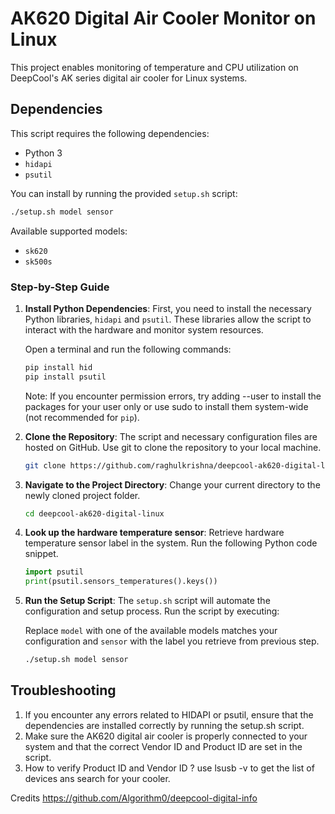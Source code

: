 # AK620 Digital Air Cooler Monitor on Linux

This project enables monitoring of temperature and CPU utilization on DeepCool's AK series digital air cooler for Linux systems.  

## Dependencies

This script requires the following dependencies:
- Python 3
- `hidapi`
- `psutil`

You can install by running the provided `setup.sh` script:
```bash
./setup.sh model sensor
```

Available supported models:
- `sk620`
- `sk500s`

### Step-by-Step Guide

1. **Install Python Dependencies**: First, you need to install the necessary Python libraries, `hidapi` and `psutil`. These libraries allow the script to interact with the hardware and monitor system resources.

    Open a terminal and run the following commands:
    ```bash
    pip install hid
    pip install psutil
    ```
    Note: If you encounter permission errors, try adding --user to install the packages for your user only or use sudo to install them system-wide (not recommended for `pip`).

2. **Clone the Repository**: The script and necessary configuration files are hosted on GitHub. Use git to clone the repository to your local machine.
    ```bash
    git clone https://github.com/raghulkrishna/deepcool-ak620-digital-linux
    ```

3. **Navigate to the Project Directory**: Change your current directory to the newly cloned project folder.
    ```bash
    cd deepcool-ak620-digital-linux
    ```

4. **Look up the hardware temperature sensor**: Retrieve hardware temperature sensor label in the system. Run the following Python code snippet.
    ```python
    import psutil
    print(psutil.sensors_temperatures().keys())
    ```

5. **Run the Setup Script**: The `setup.sh` script will automate the configuration and setup process. Run the script by executing:

    Replace `model` with one of the available models matches your configuration and `sensor` with the label you retrieve from previous step.
    ```bash
    ./setup.sh model sensor
    ```

## Troubleshooting

1) If you encounter any errors related to HIDAPI or psutil, ensure that the dependencies are installed correctly by running the setup.sh script.
2) Make sure the AK620 digital air cooler is properly connected to your system and that the correct Vendor ID and Product ID are set in the script.
3) How to verify Product ID and Vendor ID ?  use lsusb -v to get the list of devices ans search for your cooler.

Credits
https://github.com/Algorithm0/deepcool-digital-info
